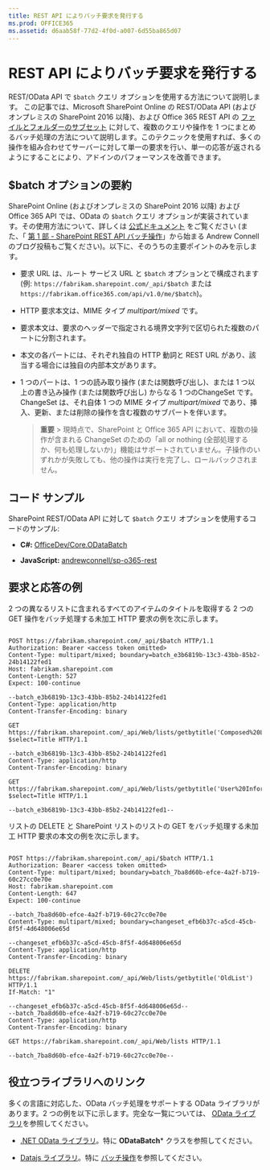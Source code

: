 ```yaml
---
title: REST API によりバッチ要求を発行する
ms.prod: OFFICE365
ms.assetid: d6aab58f-77d2-4f0d-a007-6d55ba865d07
---
```



# REST API によりバッチ要求を発行する
REST/OData API で  `$batch` クエリ オプションを使用する方法について説明します。
この記事では、Microsoft SharePoint Online の REST/OData API (およびオンプレミスの SharePoint 2016 以降)、および Office 365 REST API の  [ファイルとフォルダーのサブセット](http://msdn.microsoft.com/en-us/office/office365/api/files-rest-operations) に対して、複数のクエリや操作を 1 つにまとめるバッチ処理の方法について説明します。このテクニックを使用すれば、多くの操作を組み合わせてサーバーに対して単一の要求を行い、単一の応答が返されるようにすることにより、アドインのパフォーマンスを改善できます。
  
    
    


## $batch オプションの要約

SharePoint Online (およびオンプレミスの SharePoint 2016 以降) および Office 365 API では、OData の  `$batch` クエリ オプションが実装されています。その使用方法について、詳しくは [公式ドキュメント](http://www.odata.org/documentation/odata-version-3-0/batch-processing) をご覧ください (また、「 [第 1 部 - SharePoint REST API バッチ操作](http://www.andrewconnell.com/blog/part-1-sharepoint-rest-api-batching-understanding-batching-requests)」から始まる Andrew Connell のブログ投稿もご覧ください)。以下に、そのうちの主要ポイントのみを示します。
  
    
    

- 要求 URL は、ルート サービス URL と  `$batch` オプションとで構成されます (例: `https://fabrikam.sharepoint.com/_api/$batch` または `https://fabrikam.office365.com/api/v1.0/me/$batch`)。
    
  
- HTTP 要求本文は、MIME タイプ  *multipart/mixed*  です。
    
  
- 要求本文は、要求のヘッダーで指定される境界文字列で区切られた複数のパートに分割されます。
    
  
- 本文の各パートには、それぞれ独自の HTTP 動詞と REST URL があり、該当する場合には独自の内部本文があります。
    
  
- 1 つのパートは、1 つの読み取り操作 (または関数呼び出し)、または 1 つ以上の書き込み操作 (または関数呼び出し) からなる 1 つのChangeSet です。ChangeSet は、それ自体 1 つの MIME タイプ  *multipart/mixed*  であり、挿入、更新、または削除の操作を含む複数のサブパートを伴います。
    
    > **重要**
      > 現時点で、SharePoint と Office 365 API において、複数の操作が含まれる ChangeSet のための「all or nothing (全部処理するか、何も処理しないか)」機能はサポートされていません。子操作のいずれかが失敗しても、他の操作は実行を完了し、ロールバックされません。 

## コード サンプル

SharePoint REST/OData API に対して  `$batch` クエリ オプションを使用するコードのサンプル:
  
    
    

- **C#:** [OfficeDev/Core.ODataBatch](https://github.com/OfficeDev/PnP/tree/master/Samples/Core.ODataBatch)
    
  
- **JavaScript:** [andrewconnell/sp-o365-rest](https://github.com/andrewconnell/sp-o365-rest/blob/master/SpRestBatchSample/Scripts/App.js)
    
  

## 要求と応答の例

2 つの異なるリストに含まれるすべてのアイテムのタイトルを取得する 2 つの GET 操作をバッチ処理する未加工 HTTP 要求の例を次に示します。
  
    
    
```

POST https://fabrikam.sharepoint.com/_api/$batch HTTP/1.1
Authorization: Bearer <access token omitted>
Content-Type: multipart/mixed; boundary=batch_e3b6819b-13c3-43bb-85b2-24b14122fed1
Host: fabrikam.sharepoint.com
Content-Length: 527
Expect: 100-continue

--batch_e3b6819b-13c3-43bb-85b2-24b14122fed1
Content-Type: application/http
Content-Transfer-Encoding: binary

GET https://fabrikam.sharepoint.com/_api/Web/lists/getbytitle('Composed%20Looks')/items?$select=Title HTTP/1.1

--batch_e3b6819b-13c3-43bb-85b2-24b14122fed1
Content-Type: application/http
Content-Transfer-Encoding: binary

GET https://fabrikam.sharepoint.com/_api/Web/lists/getbytitle('User%20Information%20List')/items?$select=Title HTTP/1.1

--batch_e3b6819b-13c3-43bb-85b2-24b14122fed1--
```

リストの DELETE と SharePoint リストのリストの GET をバッチ処理する未加工 HTTP 要求の本文の例を次に示します。
  
    
    


```

POST https://fabrikam.sharepoint.com/_api/$batch HTTP/1.1
Authorization: Bearer <access token omitted>
Content-Type: multipart/mixed; boundary=batch_7ba8d60b-efce-4a2f-b719-60c27cc0e70e
Host: fabrikam.sharepoint.com
Content-Length: 647
Expect: 100-continue

--batch_7ba8d60b-efce-4a2f-b719-60c27cc0e70e
Content-Type: multipart/mixed; boundary=changeset_efb6b37c-a5cd-45cb-8f5f-4d648006e65d

--changeset_efb6b37c-a5cd-45cb-8f5f-4d648006e65d
Content-Type: application/http
Content-Transfer-Encoding: binary

DELETE https://fabrikam.sharepoint.com/_api/Web/lists/getbytitle('OldList') HTTP/1.1
If-Match: "1"

--changeset_efb6b37c-a5cd-45cb-8f5f-4d648006e65d--
--batch_7ba8d60b-efce-4a2f-b719-60c27cc0e70e
Content-Type: application/http
Content-Transfer-Encoding: binary

GET https://fabrikam.sharepoint.com/_api/Web/lists HTTP/1.1

--batch_7ba8d60b-efce-4a2f-b719-60c27cc0e70e--```


## 役立つライブラリへのリンク

多くの言語に対応した、OData バッチ処理をサポートする OData ライブラリがあります。2 つの例を以下に示します。完全な一覧については、 [OData ライブラリ](http://www.odata.org/libraries/)を参照してください。
  
    
    

-  [.NET OData ライブラリ](http://msdn.microsoft.com/ja-jp/office/microsoft.data.odata%28v=vs.90%29)。特に **ODataBatch*** クラスを参照してください。
    
  
-  [Datajs ライブラリ](http://datajs.codeplex.com/documentation)。特に [バッチ操作](http://datajs.codeplex.com/wikipage?title=datajs%20OData%20API&amp;referringTitle=Documentation#Batch)を参照してください。
    
  

